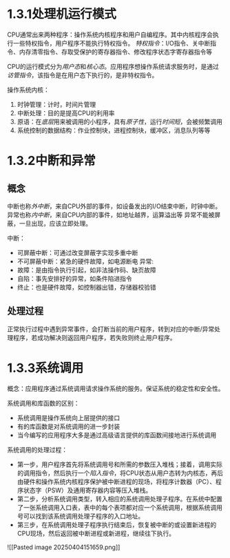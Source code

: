 # 1.3.1处理机运行模式
CPU通常出来两种程序：操作系统内核程序和用户自编程序。其中内核程序会执行一些特权指令，用户程序不能执行特权指令。
*特权指令*：I/O指令、关中断指令、内存清零指令、存取受保护的寄存器指令、修改程序状态字寄存器指令等

CPU的运行模式分为*用户态*和*核心态*。应用程序想操作系统请求服务时，是通过*访管指令*，该指令是在用户态下执行的，是非特权指令。

操作系统内核：
1. 时钟管理：计时，时间片管理
2. 中断处理：目的是提高CPU的利用率
3. 原语：在*底层*用来被调用的小程序，具有*原子性*，运行*时间短*，会被频繁调用
4. 系统控制的数据结构：作业控制块，进程控制块，缓冲区，消息队列等等

# 1.3.2中断和异常
## 概念
中断也称*外中断*，来自CPU外部的事件，如设备发出的I/O结束中断，时钟中断。
异常也称*内中断*，来自CPU内部的事件，如地址越界，运算溢出等
异常不能被屏蔽，一旦出现，应该立即处理。

中断：
- 可屏蔽中断：可通过改变屏蔽字实现多重中断
- 不可屏蔽中断：紧急的硬件故障，如电源断电
异常:
- 故障：是由指令执行引起，如非法操作码、缺页故障
- 自陷：事先安排好的异常，如条件陷进指令
- 终止：也是硬件故障，如控制器出错，存储器校验错

## 处理过程
正常执行过程中遇到异常事件，会打断当前的用户程序，转到对应的中断/异常处理程序，若成功解决则返回用户程序，若失败则终止用户程序。

# 1.3.3系统调用
概念：应用程序通过系统调用请求操作系统的服务。保证系统的稳定性和安全性。

系统调用和库函数的区别：
- 系统调用是操作系统向上层提供的接口
- 有的库函数是对系统调用的进一步封装
- 当今编写的应用程序大多是通过高级语言提供的库函数间接地进行系统调用

系统调用的处理过程：
- 第一步，用户程序首先将系统调用号和所需的参数压入堆栈；接着，调用实际的调用指令，然后执行一个*陷入指令*，将CPU状态从用户态转为内核态，再后由硬件和操作系统内核程序保护被中断进程的现场，将程序计数器（PC）、程序状态字（PSW）及通用寄存器内容等压入堆栈。
- 第二步，分析系统调用类型，转入相应的系统调用处理子程序。在系统中配置了一张系统调用入口表，表中的每个表项都对应一个系统调用，根据系统调用号可以找到该系统调用处理子程序的入口地址。
- 第三步，在系统调用处理子程序执行结束后，恢复被中断的或设置新进程的CPU现场，然后返回被中断进程或新进程，继续往下执行。

![[Pasted image 20250404151659.png]]